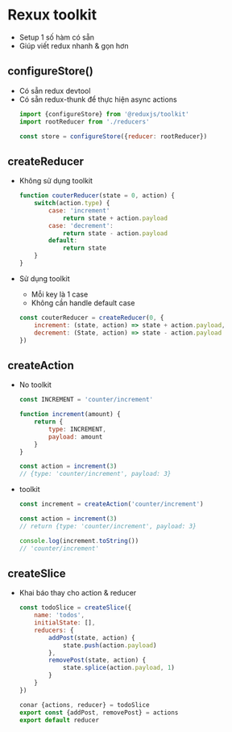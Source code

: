# Rexux toolkit
- Setup 1 số hàm có sẵn 
- Giúp viết redux nhanh & gọn hơn

## configureStore() 
- Có sẵn redux devtool
- Có sẵn redux-thunk để thực hiện async actions
    ```js
    import {configureStore} from '@reduxjs/toolkit'
    import rootReducer from './reducers'

    const store = configureStore({reducer: rootReducer})

## createReducer 
- Không sử dụng toolkit
    ```js
    function couterReducer(state = 0, action) {
        switch(action.type) {
            case: 'increment'
                return state + action.payload
            case: 'decrement':
                return state - action.payload
            default: 
                return state
        }
    }
    ```

- Sử dụng toolkit 
    - Mỗi key là 1 case
    - Không cần handle default case
    ```js
    const couterReducer = createReducer(0, {
        increment: (state, action) => state + action.payload,
        decrement: (State, action) => state - action.payload
    })

## createAction
- No toolkit
    ```js
    const INCREMENT = 'counter/increment'

    function increment(amount) {
        return {
            type: INCREMENT,
            payload: amount
        }
    }

    const action = increment(3)
    // {type: 'counter/increment', payload: 3}
    ```

- toolkit
    ```js
    const increment = createAction('counter/increment')

    const action = increment(3)
    // return {type: 'counter/increment', payload: 3}

    console.log(increment.toString())
    // 'counter/increment'

## createSlice 
- Khai báo thay cho action & reducer
    ```js
    const todoSlice = createSlice({
        name: 'todos',
        initialState: [],
        reducers: {
            addPost(state, action) {
                state.push(action.payload)
            },
            removePost(state, action) {
                state.splice(action.payload, 1)
            }
        }
    })

    conar {actions, reducer} = todoSlice
    export const {addPost, removePost} = actions
    export default reducer